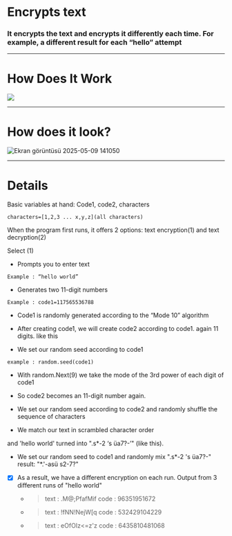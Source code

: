 # Encrypts text
### It encrypts the text and encrypts it differently each time. For example, a different result for each “hello” attempt
---
# How Does It Work
<img src="https://github.com/user-attachments/assets/5d6f89a2-8bda-4f52-8df9-13eeb7fa537c">

---
# How does it look?
![Ekran görüntüsü 2025-05-09 141050](https://github.com/user-attachments/assets/d616b006-9ba7-4f0a-9cd7-08f70cc05bb6)


---
# Details
Basic variables at hand:
Code1, code2, characters

`characters=[1,2,3 ... x,y,z](all characters)`

When the program first runs, it offers 2 options: text encryption(1) and text decryption(2)


Select (1)
- Prompts you to enter text 

`Example : “hello world”`

- Generates two 11-digit numbers 

`Example : code1=117565536788`

- Code1 is randomly generated according to the “Mode 10” algorithm

- After creating code1, we will create code2 according to code1. again 11 digits. like this

- We set our random seed according to code1

`example : random.seed(code1)`

- With random.Next(9) we take the mode of the 3rd power of each digit of code1

- So code2 becomes an 11-digit number again.

- We set our random seed according to code2 and randomly shuffle the sequence of characters

- We match our text in scrambled character order

and 'hello world' turned into ".s*-2 ‘s üa7?-’" (like this).

- We set our random seed to code1 and randomly mix ".s*-2 's üa7?-" result: "*.'-asü s2-7?"

- [x] As a result, we have a different encryption on each run.
Output from 3 different runs of "hello world"
  - > text : .M@;PfafMif code : 96351951672
  - > text : !fNN!NejW[q code : 532429104229
  - > text : eOfOIz<=z'z code : 6435810481068
